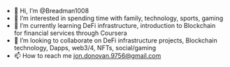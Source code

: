 - 👋 Hi, I’m @Breadman1008
- 👀 I’m interested in spending time with family, technology, sports, gaming 
- 🌱 I’m currently learning DeFi infrastructure, introduction to Blockchain for financial services through Coursera
- 💞️ I’m looking to collaborate on DeFi infrastructure projects, Blockchain technology, Dapps, web3/4, NFTs, social/gaming
- 📫 How to reach me jon.donovan.9756@gmail.com